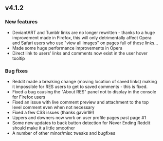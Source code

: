 ## v4.1.2

### New features

- DeviantART and Tumblr links are no longer rewritten - thanks to a huge improvement made in Firefox, this will only detrimentally affect Opera and Safari users who use "view all images" on pages full of these links...
- Made some huge performance improvements in Opera
- Direct link to users' links and comments now exist in the user hover tooltip

### Bug fixes

- Reddit made a breaking change (moving location of saved links) making it impossible for RES users to get to saved comments - this is fixed.
- Fixed a bug causing the "About RES" panel not to display in the console for Firefox users
- Fixed an issue with live comment preview and attachment to the top level comment even when not necessary
- Fixed a few CSS issues (thanks gavin19!)
- Uppers and downers now work on user profile pages past page #1
- Some new updates to back button detection for Never Ending Reddit should make it a little smoother
- A number of other minor/misc tweaks and bugfixes
